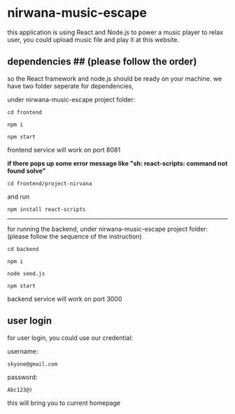 # nirwana-music-escape

this application is using React and Node.js to power a music player to relax user, you could upload music file and play it at this website.

## dependencies ## (please follow the order)
so the React framework and node.js should be ready on your machine.
we have two folder seperate for dependencies, 

under nirwana-music-escape project folder:
```
cd frontend
```
```
npm i
```
```
npm start
```
frontend service will work on port 8081

**if there pops up some error message like "sh: react-scripts: command not found solve"**
```
cd frontend/project-nirvana
```
and run 
```
npm install react-scripts
```
---------------
for running the backend, under nirwana-music-escape project folder:(please follow the sequence of the instruction)
```
cd backend
```
```
npm i
```
```
node seed.js
```
```
npm start
```
backend service will work on port 3000

## user login ##
for user login, you could use our credential:

username:
```
skyone@gmail.com
```

password: 
```
Abc123@)
```
this will bring you to current homepage
